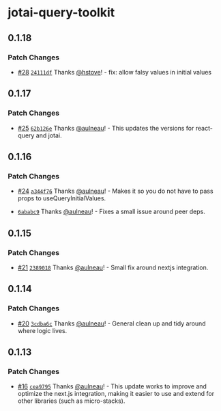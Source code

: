 # jotai-query-toolkit

## 0.1.18

### Patch Changes

- [#28](https://github.com/fungible-systems/jotai-query-toolkit/pull/28) [`24111df`](https://github.com/fungible-systems/jotai-query-toolkit/commit/24111df5d5ef26fc152658f7202658fb06e7c7a8) Thanks [@hstove](https://github.com/hstove)! - fix: allow falsy values in initial values

## 0.1.17

### Patch Changes

- [#25](https://github.com/fungible-systems/jotai-query-toolkit/pull/25) [`62b126e`](https://github.com/fungible-systems/jotai-query-toolkit/commit/62b126ebaf7dfaebce8265d619f82d4bb9990633) Thanks [@aulneau](https://github.com/aulneau)! - This updates the versions for react-query and jotai.

## 0.1.16

### Patch Changes

- [#24](https://github.com/fungible-systems/jotai-query-toolkit/pull/24) [`a344f76`](https://github.com/fungible-systems/jotai-query-toolkit/commit/a344f7625dbd4b8d4c24d5d52f2964d85095f914) Thanks [@aulneau](https://github.com/aulneau)! - Makes it so you do not have to pass props to useQueryInitialValues.

* [`6ababc9`](https://github.com/fungible-systems/jotai-query-toolkit/commit/6ababc9726caf6b8a10a4db2e3c33ee0b124d08a) Thanks [@aulneau](https://github.com/aulneau)! - Fixes a small issue around peer deps.

## 0.1.15

### Patch Changes

- [#21](https://github.com/fungible-systems/jotai-query-toolkit/pull/21) [`2389018`](https://github.com/fungible-systems/jotai-query-toolkit/commit/238901869f8cecd2ba00184d99dcf6f2b5e04db8) Thanks [@aulneau](https://github.com/aulneau)! - Small fix around nextjs integration.

## 0.1.14

### Patch Changes

- [#20](https://github.com/fungible-systems/jotai-query-toolkit/pull/20) [`3cdba6c`](https://github.com/fungible-systems/jotai-query-toolkit/commit/3cdba6c65d09c615b1851a2f9c02db3273c60848) Thanks [@aulneau](https://github.com/aulneau)! - General clean up and tidy around where logic lives.

## 0.1.13

### Patch Changes

- [#16](https://github.com/fungible-systems/jotai-query-toolkit/pull/16) [`cea9795`](https://github.com/fungible-systems/jotai-query-toolkit/commit/cea9795622e450f8706da1ed7d1452ebf3bcafa3) Thanks [@aulneau](https://github.com/aulneau)! - This update works to improve and optimize the next.js integration, making it easier to use and extend for other libraries (such as micro-stacks).
